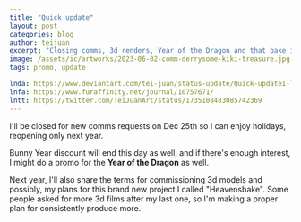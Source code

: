 ```yaml
---
title: "Quick update"
layout: post
categories: blog
author: teijuan
excerpt: "Closing comms, 3d renders, Year of the Dragon and that bake in heaven thing"
image: /assets/ic/artworks/2023-06-02-comm-derrysome-kiki-treasure.jpg
tags: promo, update

lnda: https://www.deviantart.com/tei-juan/status-update/Quick-updateI-ll-be-closed-for-1001871191
lnfa: https://www.furaffinity.net/journal/10757671/
lntt: https://twitter.com/TeiJuanArt/status/1735108483085742369
---
```


I'll be closed for new comms requests on Dec 25th so I can enjoy holidays, reopening only next year.  

Bunny Year discount will end this day as well, and if there's enough interest, I might do a promo for the **Year of the Dragon** as well.  

Next year, I'll also share the terms for commissioning 3d models and possibly, my plans for this brand new project I called "Heavensbake". Some people asked for more 3d films after my last one, so I'm making a proper plan for consistently produce more.
